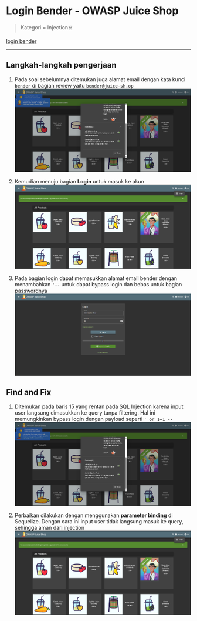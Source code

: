 # Login Bender - OWASP Juice Shop

>Kategori = Injection☠️

[login bender](http://localhost:3000/#/score-board?categories=Injection)

---

## Langkah-langkah pengerjaan
1. Pada soal sebelumnya ditemukan juga alamat email dengan kata kunci `bender` di bagian review yaitu `bender@juice-sh.op`
![Alt text](./gambar/bender-1.png)

2. Kemudian menuju bagian **Login** untuk masuk ke akun
![Alt text](./gambar/bender-2.png)

3. Pada bagian login dapat memasukkan alamat email bender dengan menambahkan `'--` untuk dapat bypass login dan bebas untuk bagian passwordnya
![Alt text](./gambar/bender-3.png)


## Find and Fix
1. Ditemukan pada baris 15 yang rentan pada SQL Injection karena input user langsung dimasukkan ke query tanpa filtering. Hal ini memungkinkan bypass login dengan payload seperti `' or 1=1 --`
![Alt text](./gambar/bender-1.png)

2. Perbaikan dilakukan dengan menggunakan **parameter binding** di Sequelize. Dengan cara ini input user tidak langsung masuk ke query, sehingga aman dari injection
![Alt text](./gambar/bender-2.png)